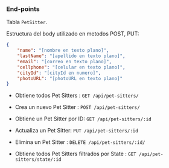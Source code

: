 ### End-points

Tabla `PetSitter`.

Estructura del body utilizado en metodos POST, PUT:

```json
{
    "name": "[nombre en texto plano]",
    "lastName": "[apellido en texto plano]",
    "email": "[correo en texto plano]",
    "cellphone": "[celular en texto plano]",
    "cityId": "[cityId en numero]",
    "photoURL": "[photoURL en texto plano]"
}
```

-   Obtiene todos Pet Sitters : `GET /api/pet-sitters/`
-   Crea un nuevo Pet Sitter : `POST /api/pet-sitters/`

-   Obtiene un Pet Sitter por ID: `GET /api/pet-sitters/:id`
-   Actualiza un Pet Sitter: `PUT /api/pet-sitters/:id`

-   Elimina un Pet Sitter : `DELETE /api/pet-sitters/:id/`
-   Obtiene todos Pet Sitters filtrados por State : `GET /api/pet-sitters/state/:id`
